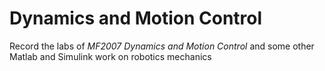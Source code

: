 # Dynamics and Motion Control
Record the labs of *MF2007 Dynamics and Motion Control* and some other Matlab and Simulink work on robotics mechanics
